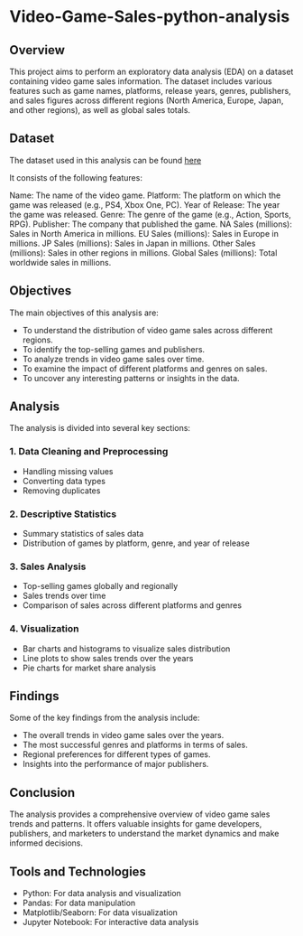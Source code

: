 # Video-Game-Sales-python-analysis

## Overview
This project aims to perform an exploratory data analysis (EDA) on a dataset containing video game sales information. The dataset includes various features such as game names, platforms, release years, genres, publishers, and sales figures across different regions (North America, Europe, Japan, and other regions), as well as global sales totals.

## Dataset
The dataset used in this analysis can be found [here](https://www.kaggle.com/code/gulsahdemiryurek/video-game-sales-exploratory-data-analysis/input)

It consists of the following features:

Name: The name of the video game.
Platform: The platform on which the game was released (e.g., PS4, Xbox One, PC).
Year of Release: The year the game was released.
Genre: The genre of the game (e.g., Action, Sports, RPG).
Publisher: The company that published the game.
NA Sales (millions): Sales in North America in millions.
EU Sales (millions): Sales in Europe in millions.
JP Sales (millions): Sales in Japan in millions.
Other Sales (millions): Sales in other regions in millions.
Global Sales (millions): Total worldwide sales in millions.

## Objectives
The main objectives of this analysis are:

- To understand the distribution of video game sales across different regions.
- To identify the top-selling games and publishers.
- To analyze trends in video game sales over time.
- To examine the impact of different platforms and genres on sales.
- To uncover any interesting patterns or insights in the data.

## Analysis
The analysis is divided into several key sections:

### 1. Data Cleaning and Preprocessing
- Handling missing values
- Converting data types
- Removing duplicates
### 2. Descriptive Statistics
- Summary statistics of sales data
- Distribution of games by platform, genre, and year of release
### 3. Sales Analysis
- Top-selling games globally and regionally
- Sales trends over time
- Comparison of sales across different platforms and genres
### 4. Visualization
- Bar charts and histograms to visualize sales distribution
- Line plots to show sales trends over the years
- Pie charts for market share analysis

## Findings
Some of the key findings from the analysis include:

- The overall trends in video game sales over the years.
- The most successful genres and platforms in terms of sales.
- Regional preferences for different types of games.
- Insights into the performance of major publishers.

## Conclusion
The analysis provides a comprehensive overview of video game sales trends and patterns. It offers valuable insights for game developers, publishers, and marketers to understand the market dynamics and make informed decisions.

## Tools and Technologies
- Python: For data analysis and visualization
- Pandas: For data manipulation
- Matplotlib/Seaborn: For data visualization
- Jupyter Notebook: For interactive data analysis
